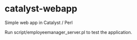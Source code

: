 # catalyst-webapp
Simple web app in Catalyst / Perl

Run script/employeemanager_server.pl to test the application.
